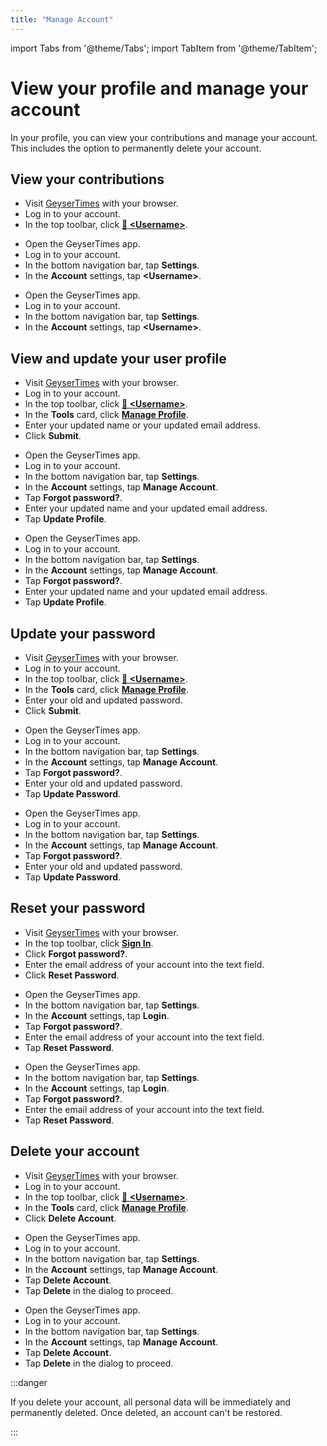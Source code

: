 ```yaml
---
title: "Manage Account"
---
```


import Tabs from '@theme/Tabs';
import TabItem from '@theme/TabItem';

# View your profile and manage your account

In your profile, you can view your contributions and manage your account. This includes the option to permanently delete your account. 

## View your contributions

<Tabs groupId="os">
<TabItem value="web" label="Website">

* Visit [GeyserTimes](https://geysertimes.org) with your browser.
* Log in to your account.
* In the top toolbar, click **[👤 &lt;Username&gt;](https://geysertimes.org/user/)**.

</TabItem>
<TabItem value="android" label="Android">

* Open the GeyserTimes app.
* Log in to your account.
* In the bottom navigation bar, tap **Settings**. 
* In the **Account** settings, tap **&lt;Username&gt;**.

</TabItem>
<TabItem value="iOS" label="iOS">

* Open the GeyserTimes app.
* Log in to your account.
* In the bottom navigation bar, tap **Settings**. 
* In the **Account** settings, tap **&lt;Username&gt;**.

</TabItem>
</Tabs>

## View and update your user profile

<Tabs groupId="os">
<TabItem value="web" label="Website">

* Visit [GeyserTimes](https://geysertimes.org) with your browser.
* Log in to your account.
* In the top toolbar, click **[👤 &lt;Username&gt;](https://geysertimes.org/user/)**.
* In the **Tools** card, click **[Manage Profile](https://geysertimes.org/user/manageProfile.php)**.
* Enter your updated name or your updated email address. 
* Click **Submit**.

</TabItem>
<TabItem value="android" label="Android">

* Open the GeyserTimes app.
* Log in to your account.
* In the bottom navigation bar, tap **Settings**. 
* In the **Account** settings, tap **Manage Account**.
* Tap **Forgot password?**.
* Enter your updated name and your updated email address. 
* Tap **Update Profile**.

</TabItem>
<TabItem value="iOS" label="iOS">

* Open the GeyserTimes app.
* Log in to your account.
* In the bottom navigation bar, tap **Settings**. 
* In the **Account** settings, tap **Manage Account**.
* Tap **Forgot password?**.
* Enter your updated name and your updated email address.
* Tap **Update Profile**.

</TabItem>
</Tabs>

## Update your password

<Tabs groupId="os">
<TabItem value="web" label="Website">

* Visit [GeyserTimes](https://geysertimes.org) with your browser.
* Log in to your account.
* In the top toolbar, click **[👤 &lt;Username&gt;](https://geysertimes.org/user/)**.
* In the **Tools** card, click **[Manage Profile](https://geysertimes.org/user/manageProfile.php)**.
* Enter your old and updated password. 
* Click **Submit**.

</TabItem>
<TabItem value="android" label="Android">

* Open the GeyserTimes app.
* Log in to your account.
* In the bottom navigation bar, tap **Settings**. 
* In the **Account** settings, tap **Manage Account**.
* Tap **Forgot password?**.
* Enter your old and updated password. 
* Tap **Update Password**.

</TabItem>
<TabItem value="iOS" label="iOS">

* Open the GeyserTimes app.
* Log in to your account.
* In the bottom navigation bar, tap **Settings**. 
* In the **Account** settings, tap **Manage Account**.
* Tap **Forgot password?**.
* Enter your old and updated password. 
* Tap **Update Password**.

</TabItem>
</Tabs>

## Reset your password

<Tabs groupId="os">
<TabItem value="web" label="Website">

* Visit [GeyserTimes](https://geysertimes.org) with your browser.
* In the top toolbar, click **[Sign In](https://geysertimes.org/login.php)**.
* Click **Forgot password?**.
* Enter the email address of your account into the text field. 
* Click **Reset Password**.

</TabItem>
<TabItem value="android" label="Android">

* Open the GeyserTimes app.
* In the bottom navigation bar, tap **Settings**. 
* In the **Account** settings, tap **Login**.
* Tap **Forgot password?**.
* Enter the email address of your account into the text field. 
* Tap **Reset Password**.

</TabItem>
<TabItem value="iOS" label="iOS">

* Open the GeyserTimes app.
* In the bottom navigation bar, tap **Settings**. 
* In the **Account** settings, tap **Login**.
* Tap **Forgot password?**.
* Enter the email address of your account into the text field. 
* Tap **Reset Password**.

</TabItem>
</Tabs>

## Delete your account

<Tabs groupId="os">
<TabItem value="web" label="Website">

* Visit [GeyserTimes](https://geysertimes.org) with your browser.
* Log in to your account.
* In the top toolbar, click **[👤 &lt;Username&gt;](https://geysertimes.org/user/)**.
* In the **Tools** card, click **[Manage Profile](https://geysertimes.org/user/manageProfile.php)**.
* Click **Delete Account**.

</TabItem>
<TabItem value="android" label="Android">

* Open the GeyserTimes app.
* Log in to your account.
* In the bottom navigation bar, tap **Settings**. 
* In the **Account** settings, tap **Manage Account**.
* Tap **Delete Account**.
* Tap **Delete** in the dialog to proceed.

</TabItem>
<TabItem value="iOS" label="iOS">

* Open the GeyserTimes app.
* Log in to your account.
* In the bottom navigation bar, tap **Settings**. 
* In the **Account** settings, tap **Manage Account**.
* Tap **Delete Account**.
* Tap **Delete** in the dialog to proceed.

</TabItem>
</Tabs>

:::danger

If you delete your account, all personal data will be immediately and permanently deleted. Once deleted, an account can't be restored.

:::